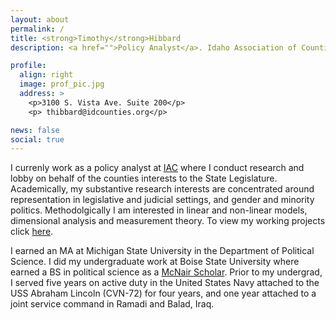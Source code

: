 ```yaml
---
layout: about
permalink: /
title: <strong>Timothy</strong>Hibbard
description: <a href="">Policy Analyst</a>. Idaho Association of Counties (IAC) </a>. State of Idaho

profile:
  align: right
  image: prof_pic.jpg
  address: >
    <p>3100 S. Vista Ave. Suite 200</p>
    <p> thibbard@idcounties.org</p>

news: false
social: true
---
```


I currenly work as a policy analyst at [IAC](http://idcounties.org/about/) where I conduct research and lobby on behalf of the counties interests to the State Legislature. Academically, my substantive research interests are concentrated around representation in legislative and judicial settings, and gender and minority politics. Methodolgically I am interested in linear and non-linear models, dimensional analysis and measurement theory. To view my working projects click [here](/projects/).

I earned an MA at Michigan State University in the Department of Political Science. I did my undergraduate work at Boise State University where earned a BS in political science as a [McNair Scholar](https://mcnairscholars.com/about/). Prior to my undergrad, I served five years on active duty in the United States Navy attached to the USS Abraham Lincoln (CVN-72) for four years, and one year attached to a joint service command in Ramadi and Balad, Iraq.
